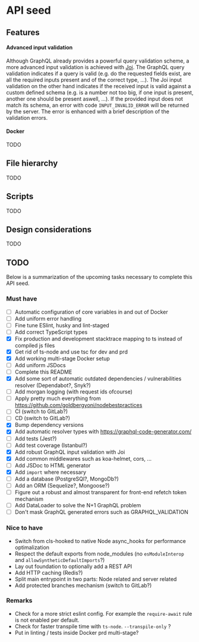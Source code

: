 # API seed

## Features

#### Advanced input validation

Although GraphQL already provides a powerful query validation scheme, a more advanced input validation is achieved with [Joi](https://github.com/hapijs/joi 'Joi repository'). The GraphQL query validation indicates if a query is valid (e.g. do the requested fields exist, are all the required inputs present and of the correct type, ...). The Joi input validation on the other hand indicates if the received input is valid against a custom defined schema (e.g. is a number not too big, if one input is present, another one should be present aswell, ...). If the provided input does not match its schema, an error with code `INPUT_INVALID_ERROR` will be returned by the server. The error is enhanced with a brief description of the validation errors.

#### Docker

TODO

## File hierarchy

TODO

## Scripts

TODO

## Design considerations

TODO

## TODO

Below is a summarization of the upcoming tasks necessary to complete this API seed.

### Must have

- [ ] Automatic configuration of core variables in and out of Docker
- [ ] Add uniform error handling
- [ ] Fine tune ESlint, husky and lint-staged
- [ ] Add correct TypeScript types
- [x] Fix production and development stacktrace mapping to ts instead of compiled js files
- [x] Get rid of ts-node and use tsc for dev and prd
- [x] Add working multi-stage Docker setup
- [ ] Add uniform JSDocs
- [ ] Complete this README
- [x] Add some sort of automatic outdated dependencies / vulnerabilities resolver (Dependabot?, Snyk?)
- [ ] Add morgan logging (with request ids ofcourse)
- [ ] Apply pretty much everything from https://github.com/goldbergyoni/nodebestpractices
- [ ] CI (switch to GitLab?)
- [ ] CD (switch to GitLab?)
- [x] Bump dependency versions
- [x] Add automatic resolver types with https://graphql-code-generator.com/
- [ ] Add tests (Jest?)
- [ ] Add test coverage (Istanbul?)
- [x] Add robust GraphQL input validation with Joi
- [x] Add common middlewares such as koa-helmet, cors, ...
- [ ] Add JSDoc to HTML generator
- [x] Add `import` where necessary
- [ ] Add a database (PostgreSQl?, MongoDb?)
- [ ] Add an ORM (Sequelize?, Mongoose?)
- [ ] Figure out a robust and almost transparent for front-end refetch token mechanism
- [ ] Add DataLoader to solve the N+1 GraphQL problem
- [ ] Don't mask GraphQL generated errors such as GRAPHQL_VALIDATION

### Nice to have

- Switch from cls-hooked to native Node async_hooks for performance optimalization
- Respect the default exports from node_modules (no `esModuleInterop` and `allowSyntheticDefaultImports`?)
- Lay out foundation to optionally add a REST API
- Add HTTP caching (Redis?)
- Split main entrypoint in two parts: Node related and server related
- Add protected branches mechanism (switch to GitLab?)

### Remarks

- Check for a more strict eslint config. For example the `require-await` rule is not enabled per default.
- Check for faster transpile time with `ts-node`. `--transpile-only` ?
- Put in linting / tests inside Docker prd multi-stage?
